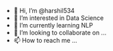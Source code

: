 - 👋 Hi, I’m @harshil534
- 👀 I’m interested in Data Science
- 🌱 I’m currently learning NLP
- 💞️ I’m looking to collaborate on ...
- 📫 How to reach me ...

<!---
harshil534/harshil534 is a ✨ special ✨ repository because its `README.md` (this file) appears on your GitHub profile.
You can click the Preview link to take a look at your changes.
--->

